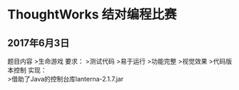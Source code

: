 ThoughtWorks 结对编程比赛
====
2017年6月3日
----
题目内容
		>生命游戏
要求：
		>测试代码
		>易于运行
		>功能完整
		>视觉效果
		>代码版本控制
实现：<br>
		>借助了Java的控制台库lanterna-2.1.7.jar